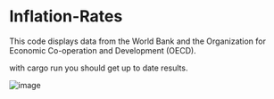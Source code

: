 # Inflation-Rates
This code displays data from the World Bank and the Organization for Economic Co-operation and Development (OECD).

with cargo run you should get up to date results.

![image](https://user-images.githubusercontent.com/92670917/194726867-d47abbba-ef91-4b7c-8c6b-30f4aa8dea3d.png)
